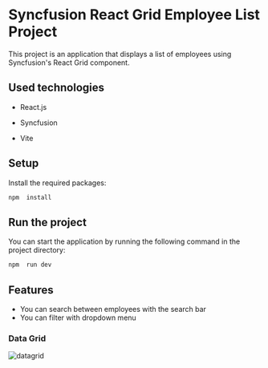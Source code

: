 # Syncfusion React Grid Employee List Project

This project is an application that displays a list of employees using Syncfusion's React Grid component.

## Used technologies

- React.js

- Syncfusion

- Vite

## Setup

Install the required packages:

``` bash
npm  install
```
## Run the project

You can start the application by running the following command in the project directory:

``` bash
npm  run dev
```

## Features
- You can search between employees with the search bar
- You can filter with dropdown menu

### Data Grid
![datagrid](https://github.com/omerkr0/syncfusion-datagrid/assets/90520911/385bacc8-3649-4ea3-b851-ad38edc10def)
